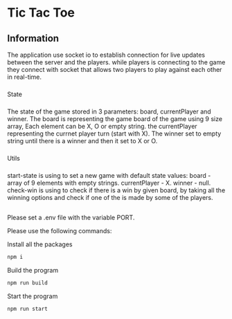 # Tic Tac Toe

## Information
The application use socket io to establish connection for live updates between the server and the players. while players is connecting to the game they connect with socket that allows two players to play against each other in real-time.
###
State
###
The state of the game stored in 3 parameters: board, currentPlayer and winner.
The board is representing the game board of the game using 9 size array, Each element can be X, O or empty string.
the currentPlayer representing the currnet player turn (start with X).
The winner set to empty string until there is a winner and then it set to X or O.
### 
Utils
###
start-state is using to set a new game with default state values:
board - array of 9 elements with empty strings.
currentPlayer - X.
winner - null.
check-win is using to check if there is a win by given board, by taking all the winning options and check if one of the is made by some of the players.

## 
Please set a .env file with the variable PORT.

Please use the following commands:

Install all the packages
```bash
npm i
```
Build the program
```bash
npm run build
```
Start the program
```bash
npm run start
```